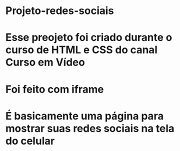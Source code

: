 # Projeto-redes-sociais
# Esse preojeto foi criado durante o curso de HTML e CSS do canal Curso em Vídeo
# Foi feito com iframe
# É basicamente uma página para mostrar suas redes sociais na tela do celular
